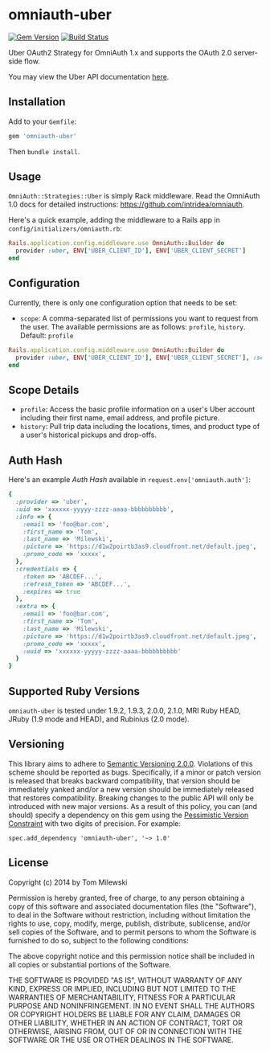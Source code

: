 omniauth-uber
==============

[![Gem Version](https://badge.fury.io/rb/omniauth-uber.png)](http://badge.fury.io/rb/omniauth-uber)
[![Build Status](https://travis-ci.org/tmilewski/omniauth-uber.png?branch=master)](https://travis-ci.org/tmilewski/omniauth-uber)

Uber OAuth2 Strategy for OmniAuth 1.x and supports the OAuth 2.0 server-side flow.

You may view the Uber API documentation [here](https://developer.uber.com/v1/auth/#oauth-2-0).

## Installation

Add to your `Gemfile`:

```ruby
gem 'omniauth-uber'
```

Then `bundle install`.


## Usage

`OmniAuth::Strategies::Uber` is simply Rack middleware. Read the OmniAuth 1.0 docs for detailed instructions: https://github.com/intridea/omniauth.

Here's a quick example, adding the middleware to a Rails app in `config/initializers/omniauth.rb`:

```ruby
Rails.application.config.middleware.use OmniAuth::Builder do
  provider :uber, ENV['UBER_CLIENT_ID'], ENV['UBER_CLIENT_SECRET']
end
```

## Configuration

Currently, there is only one configuration option that needs to be set:

* `scope`: A comma-separated list of permissions you want to request from the user. The available permissions are as follows: `profile`, `history`.  Default: `profile`

```ruby
Rails.application.config.middleware.use OmniAuth::Builder do
  provider :uber, ENV['UBER_CLIENT_ID'], ENV['UBER_CLIENT_SECRET'], :scope => 'profile,history'
end

```

## Scope Details

* `profile`:	Access the basic profile information on a user's Uber account including their first name, email address, and profile picture.
* `history`:	Pull trip data including the locations, times, and product type of a user's historical pickups and drop-offs.

## Auth Hash

Here's an example *Auth Hash* available in `request.env['omniauth.auth']`:

```ruby
{
  :provider => 'uber',
  :uid => 'xxxxxx-yyyyy-zzzz-aaaa-bbbbbbbbbb',
  :info => {
    :email => 'foo@bar.com',
    :first_name => 'Tom',
    :last_name => 'Milewski',
    :picture => 'https://d1w2poirtb3as9.cloudfront.net/default.jpeg',
    :promo_code => 'xxxxx',
  },
  :credentials => {
    :token => 'ABCDEF...',
    :refresh_token => 'ABCDEF...',
    :expires => true
  },
  :extra => {
    :email => 'foo@bar.com',
    :first_name => 'Tom',
    :last_name => 'Milewski',
    :picture => 'https://d1w2poirtb3as9.cloudfront.net/default.jpeg',
    :promo_code => 'xxxxx',
    :uuid => 'xxxxxx-yyyyy-zzzz-aaaa-bbbbbbbbbb'
  }
}
```

## Supported Ruby Versions
`omniauth-uber` is tested under 1.9.2, 1.9.3, 2.0.0, 2.1.0, MRI Ruby HEAD, JRuby (1.9 mode and HEAD), and Rubinius
(2.0 mode).

## Versioning
This library aims to adhere to [Semantic Versioning 2.0.0][semver]. Violations
of this scheme should be reported as bugs. Specifically, if a minor or patch
version is released that breaks backward compatibility, that version should be
immediately yanked and/or a new version should be immediately released that
restores compatibility. Breaking changes to the public API will only be
introduced with new major versions. As a result of this policy, you can (and
should) specify a dependency on this gem using the [Pessimistic Version
Constraint][pvc] with two digits of precision. For example:

    spec.add_dependency 'omniauth-uber', '~> 1.0'

[semver]: http://semver.org/
[pvc]: http://docs.rubygems.org/read/chapter/16#page74


## License

Copyright (c) 2014 by Tom Milewski

Permission is hereby granted, free of charge, to any person obtaining a copy of this software and associated documentation files (the "Software"), to deal in the Software without restriction, including without limitation the rights to use, copy, modify, merge, publish, distribute, sublicense, and/or sell copies of the Software, and to permit persons to whom the Software is furnished to do so, subject to the following conditions:

The above copyright notice and this permission notice shall be included in all copies or substantial portions of the Software.

THE SOFTWARE IS PROVIDED "AS IS", WITHOUT WARRANTY OF ANY KIND, EXPRESS OR IMPLIED, INCLUDING BUT NOT LIMITED TO THE WARRANTIES OF MERCHANTABILITY, FITNESS FOR A PARTICULAR PURPOSE AND NONINFRINGEMENT. IN NO EVENT SHALL THE AUTHORS OR COPYRIGHT HOLDERS BE LIABLE FOR ANY CLAIM, DAMAGES OR OTHER LIABILITY, WHETHER IN AN ACTION OF CONTRACT, TORT OR OTHERWISE, ARISING FROM, OUT OF OR IN CONNECTION WITH THE SOFTWARE OR THE USE OR OTHER DEALINGS IN THE SOFTWARE.
